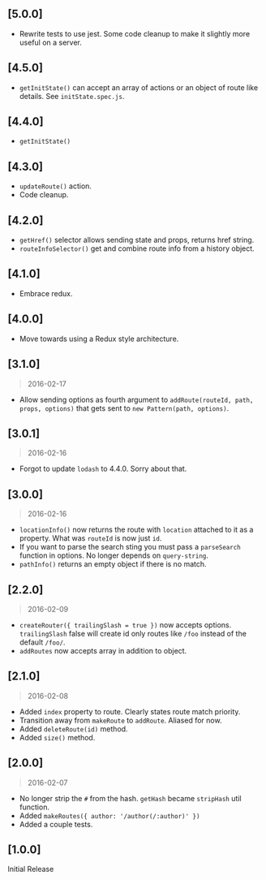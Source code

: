 ## [5.0.0]

* Rewrite tests to use jest. Some code cleanup to make it slightly more useful on a server.

## [4.5.0]

* `getInitState()` can accept an array of actions or an object of route like details. See `initState.spec.js`.

## [4.4.0]

* `getInitState()`

## [4.3.0]

* `updateRoute()` action.
* Code cleanup.

## [4.2.0]

* `getHref()` selector allows sending state and props, returns href string.
* `routeInfoSelector()` get and combine route info from a history object.

## [4.1.0]

* Embrace redux.

## [4.0.0]

* Move towards using a Redux style architecture.

## [3.1.0]
> 2016-02-17

* Allow sending options as fourth argument to `addRoute(routeId, path, props, options)` that gets sent to `new Pattern(path, options)`.

## [3.0.1]
> 2016-02-16

* Forgot to update `lodash` to 4.4.0. Sorry about that.

## [3.0.0]
> 2016-02-16

* `locationInfo()` now returns the route with `location` attached to it as a property. What was `routeId` is now just `id`.
* If you want to parse the search sting you must pass a `parseSearch` function in options. No longer depends on `query-string`.
* `pathInfo()` returns an empty object if there is no match.

## [2.2.0]
> 2016-02-09

* `createRouter({ trailingSlash = true })` now accepts options. `trailingSlash` false will create id only routes like `/foo` instead of the default `/foo/`.
* `addRoutes` now accepts array in addition to object.

## [2.1.0]
> 2016-02-08

* Added `index` property to route. Clearly states route match priority.
* Transition away from `makeRoute` to `addRoute`. Aliased for now.
* Added `deleteRoute(id)` method.
* Added `size()` method.

## [2.0.0]
> 2016-02-07

* No longer strip the `#` from the hash. `getHash` became `stripHash` util function.
* Added `makeRoutes({ author: '/author(/:author)' })`
* Added a couple tests.

## [1.0.0]
Initial Release
